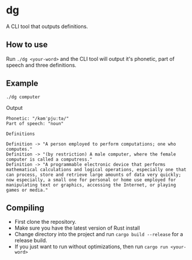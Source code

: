 
# dg

A CLI tool that outputs definitions.

## How to use

Run `./dg <your-word>` and the CLI tool will output it's phonetic, part of speech and three definitions.

## Example

```shell
./dg computer
```

Output 
```
Phonetic: "/kəmˈpjuːtə/"
Part of speech: "noun"

Definitions

Definition -> "A person employed to perform computations; one who computes."
Definition -> "(by restriction) A male computer, where the female computer is called a computress."
Definition -> "A programmable electronic device that performs mathematical calculations and logical operations, especially one that can process, store and retrieve large amounts of data very quickly; now especially, a small one for personal or home use employed for manipulating text or graphics, accessing the Internet, or playing games or media."
```

## Compiling

- First clone the repository.
- Make sure you have the latest version of Rust install
- Change directory into the project and run `cargo build --release` for a release build.
- If you just want to run without optimizations, then run `cargo run <your-word>`
